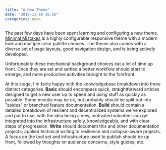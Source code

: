 ```yaml
---
title: "A New Theme"
date: "2019-11-10 16:26"
categories: news
---
```

The past few days have been spent learning and configuring a new theme.  [Minimal Mistakes](https://mmistakes.github.io/minimal-mistakes/) is a highly configurable responsive theme with a modern look and multiple color palette choices.  The theme also comes with a diverse set of page layouts, good navigation design, and is being actively developed.

Unfortunately these mechanical background choices eat a lot of time up front.  Once they are set and settled a better workflow should start to emerge, and more productive activities brought to the forefront.

At this stage, I'm fairly happy with the knowledgebase breakdown into three distinct categories.  **Basic** should encompass quick, straightforward articles designed to get a new user up to speed and *using* stuff as quickly as possible.  Some minutia may be ok, but probably should be split out into "asides" or branched feature documentation.  **Build** should contain a detailed breakdown of resilient and decentralized systems we've explored and put to use, with the idea being a new, motivated volunteer can get integrated into the infrastructure safely, knowledgeably, and with clear steps of progression.  **Write** should document this and other documentation projects; applied technical writing to resilience and collapse-aware projects.  A focus on the tool set and infrastructure used to publish should be up front, followed by thoughts on audience concerns, style guides, etc.
